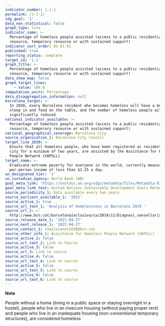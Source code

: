 ```yaml
---
indicator_number: 1.1.1
permalink: /1-1-1/
sdg_goal: '1'
data_non_statistical: false
graph_type: line
indicator_name: >-
  Percentage of homeless people assisted (access to a public residential
  resource, temporary resource or with sustained support)
indicator_sort_order: 01-01-01
published: true
reporting_status: complete
target_id: '1.1'
graph_title: >-
  Percentage of homeless people assisted (access to a public residential
  resource, temporary resource or with sustained support)
data_show_map: false
graph_target_lines:
    - value: 100.0
computation_units: Percentage
data_disaggregation_information: null
barcelona_target: >-
  In 2030, every Barcelona resident who becomes homeless will have a bed to
  sleep in and food on the table, and the number of homeless people will be
  significantly reduced
national_indicator_available: >-
  Percentage of homeless people assisted (access to a public residential
  resource, temporary resource or with sustained support)
national_geographical_coverage: Barcelona City
source_organisation_1: Barcelona City Council
target_line_2030: >-
  Ensure that all homeless people, who have been registered as residents in the
  city for a minimum of two years, are assisted by the Assistance for Homeless
  People Network (XAPSLL)
target_name: >-
  Eradicate extreme poverty for everyone in the world, currently measured by a
  per-person income of less than $1.25 a day.
un_designated_tier: '1'
un_custodian_agency: World Bank (WB)
goal_meta_link: 'https://unstats.un.org/sdgs/metadata/files/Metadata-01-01-01a.pdf'
goal_meta_link_text: United Nations Sustainable Development Goals Metadata (pdf 894kB )
source_periodicity_1: Data available every two years
source_earliest_available_1: '2015'
source_active_1: true
source_url_text_1: 'Analysis of Homelessness in Barcelona 2019 '
source_url_1: >-
  http://www.bcn.cat/barcelonainclusiva/ca/2019/11/Diagnosi_sensellarisme_2019_WEB.pdf
source_release_date_1: '2021-04-27'
source_next_release_1: '2022-04-27'
source_contact_1: comissionat2030@bcn.cat
source_other_info_1: Assistance for Homeless People Network (XAPSLL)
source_active_2: false
source_url_text_2: Link to Source
source_active_3: false
source_url_3: Link to source
source_active_4: false
source_url_text_4: Link to source
source_active_5: false
source_url_text_5: Link to source
source_active_6: false
source_url_text_6: Link to source
---
```

**Note**

People without a home (living in a public space or staying overnight in a hostel), people who live in an insecure housing (without paying proper rent) and people who live in an inadequate housing (non-conventional temporary structures), are considered homeless
